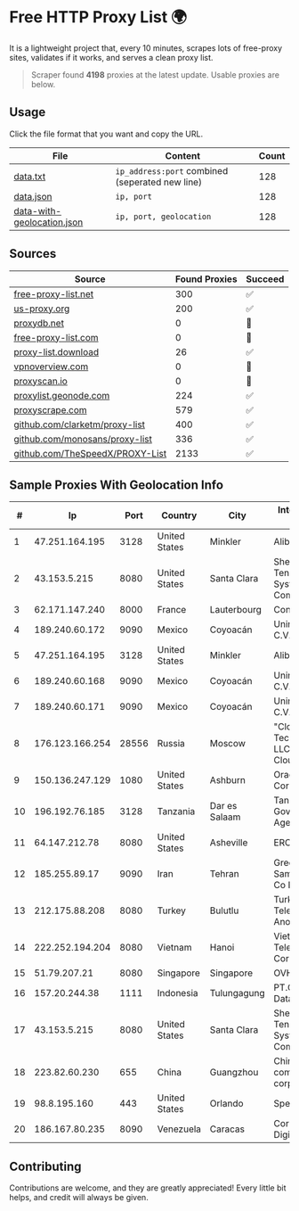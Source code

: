 
# Free HTTP Proxy List 🌍

It is a lightweight project that, every 10 minutes, scrapes lots of free-proxy sites, validates if it works, and serves a clean proxy list.


> Scraper found **4198** proxies at the latest update. Usable proxies are below.

## Usage

Click the file format that you want and copy the URL.


|File|Content|Count|
|----|-------|-----|
|[data.txt](https://raw.githubusercontent.com/themiralay/Proxy-List-World/master/data.txt)|`ip_address:port` combined (seperated new line)|128|
|[data.json](https://raw.githubusercontent.com/themiralay/Proxy-List-World/master/data.json)|`ip, port`|128|
|[data-with-geolocation.json](https://raw.githubusercontent.com/themiralay/Proxy-List-World/master/data-with-geolocation.json)|`ip, port, geolocation`|128|

## Sources

|Source|Found Proxies|Succeed|
|------|-------------|-------|
|[free-proxy-list.net](https://free-proxy-list.net)|300|✅|
|[us-proxy.org](https://www.us-proxy.org)|200|✅|
|[proxydb.net](http://proxydb.net)|0|🚫|
|[free-proxy-list.com](https://free-proxy-list.com/?page=&port=&type%5B%5D=http&type%5B%5D=https&up_time=0&search=Search)|0|🚫|
|[proxy-list.download](https://www.proxy-list.download/HTTP)|26|✅|
|[vpnoverview.com](https://vpnoverview.com/privacy/anonymous-browsing/free-proxy-servers)|0|🚫|
|[proxyscan.io](https://www.proxyscan.io)|0|🚫|
|[proxylist.geonode.com](https://proxylist.geonode.com/api/proxy-list?limit=300&page=1&sort_by=lastChecked&sort_type=desc&protocols=http,https)|224|✅|
|[proxyscrape.com](https://api.proxyscrape.com/v2/?request=displayproxies&protocol=http&timeout=10000&country=all&ssl=all&anonymity=all)|579|✅|
|[github.com/clarketm/proxy-list](https://raw.githubusercontent.com/clarketm/proxy-list/master/proxy-list-raw.txt)|400|✅|
|[github.com/monosans/proxy-list](https://raw.githubusercontent.com/monosans/proxy-list/main/proxies/http.txt)|336|✅|
|[github.com/TheSpeedX/PROXY-List](https://raw.githubusercontent.com/TheSpeedX/PROXY-List/master/http.txt)|2133|✅|


## Sample Proxies With Geolocation Info

|#|Ip|Port|Country|City|Internet Service Provider|
|-|--|----|-------|----|-------------------------|
|1|47.251.164.195|3128|United States|Minkler|Alibaba Cloud LLC|
|2|43.153.5.215|8080|United States|Santa Clara|Shenzhen Tencent Computer Systems Company Limited|
|3|62.171.147.240|8000|France|Lauterbourg|Contabo GmbH|
|4|189.240.60.172|9090|Mexico|Coyoacán|Uninet S.A. de C.V.|
|5|47.251.164.195|3128|United States|Minkler|Alibaba Cloud LLC|
|6|189.240.60.168|9090|Mexico|Coyoacán|Uninet S.A. de C.V.|
|7|189.240.60.171|9090|Mexico|Coyoacán|Uninet S.A. de C.V.|
|8|176.123.166.254|28556|Russia|Moscow|"Cloud Technologies" LLC trading as Cloud.ru|
|9|150.136.247.129|1080|United States|Ashburn|Oracle Corporation|
|10|196.192.76.185|3128|Tanzania|Dar es Salaam|Tanzania e-Government Agency|
|11|64.147.212.78|8080|United States|Asheville|ERC Broadband|
|12|185.255.89.17|9090|Iran|Tehran|Green Web Samaneh Novin Co Ltd|
|13|212.175.88.208|8080|Turkey|Bulutlu|Turk Telekomunikasyon Anonim Sirketi|
|14|222.252.194.204|8080|Vietnam|Hanoi|VietNam Post and Telecom Corporation|
|15|51.79.207.21|8080|Singapore|Singapore|OVH SAS|
|16|157.20.244.38|1111|Indonesia|Tulungagung|PT.Global Media Data Prima|
|17|43.153.5.215|8080|United States|Santa Clara|Shenzhen Tencent Computer Systems Company Limited|
|18|223.82.60.230|655|China|Guangzhou|China Mobile communications corporation|
|19|98.8.195.160|443|United States|Orlando|Spectrum|
|20|186.167.80.235|8090|Venezuela|Caracas|Corporacion Digitel C.A|



## Contributing

Contributions are welcome, and they are greatly appreciated! Every
little bit helps, and credit will always be given.

